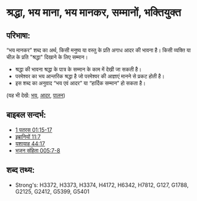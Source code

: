 # श्रद्धा, भय माना, भय मानकर, सम्मानों, भक्तियुक्त #

## परिभाषा: ##

“भय मानकर” शब्द का अर्थ, किसी मनुष्य या वस्तु के प्रति अगाध आदर की भावना है। किसी व्यक्ति या चीज़ के प्रति "श्रद्धा" दिखाने के लिए सम्मान।

* श्रद्धा की भावना श्रद्धा के पात्र के सम्मान के काम में देखी जा सकती है।
* परमेश्वर का भय आन्तरिक श्रद्धा है जो परमेश्वर की आज्ञाएं मानने से प्रकट होती है।
* इस शब्द का अनुवाद “भय एवं आदर” या “हार्दिक सम्मान” हो सकता है।

(यह भी देखें: [भय](../kt/fear.md), [आदर](../kt/honor.md), [पालन](../other/obey.md))

## बाइबल सन्दर्भ: ##

* [1 पतरस 01:15-17](rc://hi/tn/help/1pe/01/15)
* [इब्रानियों 11:7](rc://hi/tn/help/heb/11/07)
* [यशायाह 44:17](rc://hi/tn/help/isa/44/17)
* [भजन संहिता 005:7-8](rc://hi/tn/help/psa/005/007)

## शब्द तथ्य: ##

* Strong's: H3372, H3373, H3374, H4172, H6342, H7812, G127, G1788, G2125, G2412, G5399, G5401
